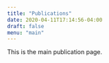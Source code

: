 ```yaml
---
title: "Publications"
date: 2020-04-11T17:14:56-04:00
draft: false
menu: "main"
---
```

This is the main publication page.